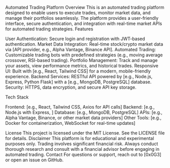 Automated Trading Platform
Overview
This is an automated trading platform designed to enable users to execute trades, monitor market data, and manage their portfolios seamlessly. The platform provides a user-friendly interface, secure authentication, and integration with real-time market APIs for automated trading strategies.
Features

User Authentication: Secure login and registration with JWT-based authentication.
Market Data Integration: Real-time stock/crypto market data via [API provider, e.g., Alpha Vantage, Binance API].
Automated Trading: Customizable trading bots with predefined strategies (e.g., moving average crossover, RSI-based trading).
Portfolio Management: Track and manage your assets, view performance metrics, and historical trades.
Responsive UI: Built with [e.g., React, Tailwind CSS] for a modern, mobile-friendly experience.
Backend Services: RESTful API powered by [e.g., Node.js, Express, Python Flask] with a [e.g., MongoDB, PostgreSQL] database.
Security: HTTPS, data encryption, and secure API key storage.

Tech Stack

Frontend: [e.g., React, Tailwind CSS, Axios for API calls]
Backend: [e.g., Node.js with Express, ]
Database: [e.g., MongoDB, PostgreSQL]
APIs: [e.g., Alpha Vantage, Binance, or other market data providers]
Other Tools: [e.g., Docker for containerization, WebSocket for real-time updates]

License
This project is licensed under the MIT License. See the LICENSE file for details.
Disclaimer
This platform is for educational and experimental purposes only. Trading involves significant financial risk. Always conduct thorough research and consult with a financial advisor before engaging in automated trading.
Contact
For questions or support, reach out to [0x0G3] or open an issue on GitHub.
